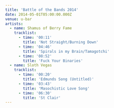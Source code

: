 ```yaml
---
title: 'Battle of the Bands 2014'
date: 2014-05-01T05:00:00.000Z
venue: u-bar
artists:
  - name: Shamus of Berry Fame
    tracklist:
      - time: '00:11'
        title: 'Not Straight/Burning Down'
      - time: '04:46'
        title: 'Spirals in my Brain/Tamagotchi'
      - time: '08:52'
        title: 'Fuck Your Binaries'
  - name: Sloth Vegas
    tracklist:
      - time: '00:20'
        title: 'Edmunds Song (Untitled)'
      - time: '03:43'
        title: 'Masochistic Love Song'
      - time: '06:30'
        title: 'St Clair'
---
```

